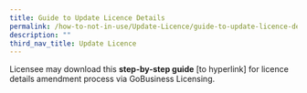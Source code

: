 ```yaml
---
title: Guide to Update Licence Details
permalink: /how-to-not-in-use/Update-Licence/guide-to-update-licence-details
description: ""
third_nav_title: Update Licence
---
```


Licensee may download this <b>step-by-step guide</b> [to hyperlink] for licence details amendment process via GoBusiness Licensing.